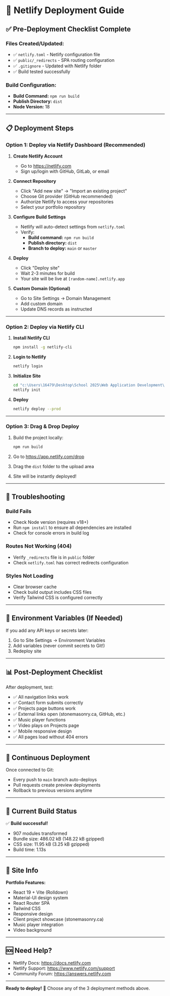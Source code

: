 # 🚀 Netlify Deployment Guide

## ✅ Pre-Deployment Checklist Complete

### Files Created/Updated:
- ✅ `netlify.toml` - Netlify configuration file
- ✅ `public/_redirects` - SPA routing configuration
- ✅ `.gitignore` - Updated with Netlify folder
- ✅ Build tested successfully

### Build Configuration:
- **Build Command:** `npm run build`
- **Publish Directory:** `dist`
- **Node Version:** 18

---

## 📋 Deployment Steps

### Option 1: Deploy via Netlify Dashboard (Recommended)

1. **Create Netlify Account**
   - Go to https://netlify.com
   - Sign up/login with GitHub, GitLab, or email

2. **Connect Repository**
   - Click "Add new site" → "Import an existing project"
   - Choose Git provider (GitHub recommended)
   - Authorize Netlify to access your repositories
   - Select your portfolio repository

3. **Configure Build Settings**
   - Netlify will auto-detect settings from `netlify.toml`
   - Verify:
     - **Build command:** `npm run build`
     - **Publish directory:** `dist`
     - **Branch to deploy:** `main` or `master`

4. **Deploy**
   - Click "Deploy site"
   - Wait 2-3 minutes for build
   - Your site will be live at `[random-name].netlify.app`

5. **Custom Domain (Optional)**
   - Go to Site Settings → Domain Management
   - Add custom domain
   - Update DNS records as instructed

---

### Option 2: Deploy via Netlify CLI

1. **Install Netlify CLI**
   ```bash
   npm install -g netlify-cli
   ```

2. **Login to Netlify**
   ```bash
   netlify login
   ```

3. **Initialize Site**
   ```bash
   cd "c:\Users\16479\Desktop\School 2025\Web Application Development\Portfolio\client"
   netlify init
   ```

4. **Deploy**
   ```bash
   netlify deploy --prod
   ```

---

### Option 3: Drag & Drop Deploy

1. Build the project locally:
   ```bash
   npm run build
   ```

2. Go to https://app.netlify.com/drop

3. Drag the `dist` folder to the upload area

4. Site will be instantly deployed!

---

## 🔧 Troubleshooting

### Build Fails
- Check Node version (requires v18+)
- Run `npm install` to ensure all dependencies are installed
- Check for console errors in build log

### Routes Not Working (404)
- Verify `_redirects` file is in `public` folder
- Check `netlify.toml` has correct redirects configuration

### Styles Not Loading
- Clear browser cache
- Check build output includes CSS files
- Verify Tailwind CSS is configured correctly

---

## 🎯 Environment Variables (If Needed)

If you add any API keys or secrets later:

1. Go to Site Settings → Environment Variables
2. Add variables (never commit secrets to Git!)
3. Redeploy site

---

## 📊 Post-Deployment Checklist

After deployment, test:
- ✅ All navigation links work
- ✅ Contact form submits correctly
- ✅ Projects page buttons work
- ✅ External links open (stonemasonry.ca, GitHub, etc.)
- ✅ Music player functions
- ✅ Video plays on Projects page
- ✅ Mobile responsive design
- ✅ All pages load without 404 errors

---

## 🔄 Continuous Deployment

Once connected to Git:
- Every push to `main` branch auto-deploys
- Pull requests create preview deployments
- Rollback to previous versions anytime

---

## 📝 Current Build Status

✅ **Build successful!**
- 907 modules transformed
- Bundle size: 486.02 kB (148.22 kB gzipped)
- CSS size: 11.95 kB (3.25 kB gzipped)
- Build time: 1.13s

---

## 🎨 Site Info

**Portfolio Features:**
- React 19 + Vite (Rolldown)
- Material-UI design system
- React Router SPA
- Tailwind CSS
- Responsive design
- Client project showcase (stonemasonry.ca)
- Music player integration
- Video background

---

## 🆘 Need Help?

- Netlify Docs: https://docs.netlify.com
- Netlify Support: https://www.netlify.com/support
- Community Forum: https://answers.netlify.com

---

**Ready to deploy!** 🚀
Choose any of the 3 deployment methods above.
